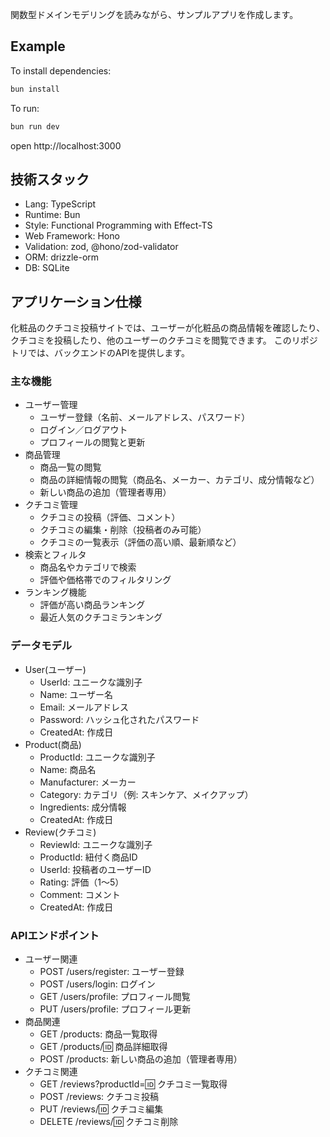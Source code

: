 関数型ドメインモデリングを読みながら、サンプルアプリを作成します。

## Example

To install dependencies:
```sh
bun install
```

To run:
```sh
bun run dev
```

open http://localhost:3000

## 技術スタック

- Lang: TypeScript
- Runtime: Bun
- Style: Functional Programming with Effect-TS
- Web Framework: Hono
- Validation: zod, @hono/zod-validator
- ORM: drizzle-orm
- DB: SQLite

## アプリケーション仕様

化粧品のクチコミ投稿サイトでは、ユーザーが化粧品の商品情報を確認したり、クチコミを投稿したり、他のユーザーのクチコミを閲覧できます。
このリポジトリでは、バックエンドのAPIを提供します。

### 主な機能

- ユーザー管理
  - ユーザー登録（名前、メールアドレス、パスワード）
  - ログイン／ログアウト
  - プロフィールの閲覧と更新
- 商品管理
  - 商品一覧の閲覧
  - 商品の詳細情報の閲覧（商品名、メーカー、カテゴリ、成分情報など）
  - 新しい商品の追加（管理者専用）
- クチコミ管理
  - クチコミの投稿（評価、コメント）
  - クチコミの編集・削除（投稿者のみ可能）
  - クチコミの一覧表示（評価の高い順、最新順など）
- 検索とフィルタ
  - 商品名やカテゴリで検索
  - 評価や価格帯でのフィルタリング
- ランキング機能
  - 評価が高い商品ランキング
  - 最近人気のクチコミランキング

### データモデル

- User(ユーザー)
  - UserId: ユニークな識別子
  - Name: ユーザー名
  - Email: メールアドレス
  - Password: ハッシュ化されたパスワード
  - CreatedAt: 作成日
- Product(商品)
  - ProductId: ユニークな識別子
  - Name: 商品名
  - Manufacturer: メーカー
  - Category: カテゴリ（例: スキンケア、メイクアップ）
  - Ingredients: 成分情報
  - CreatedAt: 作成日
- Review(クチコミ)
  - ReviewId: ユニークな識別子
  - ProductId: 紐付く商品ID
  - UserId: 投稿者のユーザーID
  - Rating: 評価（1～5）
  - Comment: コメント
  - CreatedAt: 作成日

### APIエンドポイント

- ユーザー関連
  - POST /users/register: ユーザー登録
  - POST /users/login: ログイン
  - GET /users/profile: プロフィール閲覧
  - PUT /users/profile: プロフィール更新
- 商品関連
  - GET /products: 商品一覧取得
  - GET /products/:id: 商品詳細取得
  - POST /products: 新しい商品の追加（管理者専用）
- クチコミ関連
  - GET /reviews?productId=:id: クチコミ一覧取得
  - POST /reviews: クチコミ投稿
  - PUT /reviews/:id: クチコミ編集
  - DELETE /reviews/:id: クチコミ削除